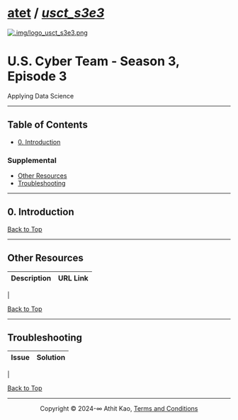 # [atet](https://github.com/atet) / [**_usct_s3e3_**](https://github.com/atet/usct_s3e3/blob/main/README.md#atet--usct_s3e3)

[![.img/logo_usct_s3e3.png](.img/logo_usct_s3e3.png)](#nolink)

# U.S. Cyber Team - Season 3, Episode 3

Applying Data Science

----------------------------------------------------------------------------

## Table of Contents

* [0. Introduction](#0-introduction)

### Supplemental

* [Other Resources](#other-resources)
* [Troubleshooting](#troubleshooting)

----------------------------------------------------------------------------

## 0. Introduction

[Back to Top](#table-of-contents)

----------------------------------------------------------------------------

## Other Resources

**Description** | **URL Link**
--- | ---
 | 

[Back to Top](#table-of-contents)

----------------------------------------------------------------------------

## Troubleshooting

Issue | Solution
--- | ---
 | 

[Back to Top](#table-of-contents)

----------------------------------------------------------------------------

<p align="center">Copyright © 2024-∞ Athit Kao, <a href="http://www.athitkao.com/tos.html" target="_blank">Terms and Conditions</a></p>